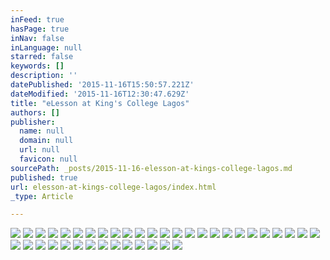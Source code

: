 ```yaml
---
inFeed: true
hasPage: true
inNav: false
inLanguage: null
starred: false
keywords: []
description: ''
datePublished: '2015-11-16T15:50:57.221Z'
dateModified: '2015-11-16T12:30:47.629Z'
title: "eLesson at King's College Lagos"
authors: []
publisher:
  name: null
  domain: null
  url: null
  favicon: null
sourcePath: _posts/2015-11-16-elesson-at-kings-college-lagos.md
published: true
url: elesson-at-kings-college-lagos/index.html
_type: Article

---
```

![](https://the-grid-user-content.s3-us-west-2.amazonaws.com/db67a13b-9c54-4e08-a4a5-61d7fc0c78ec.JPG)
![](https://the-grid-user-content.s3-us-west-2.amazonaws.com/707f0549-4f7e-47b0-a704-0ff4de0473bc.JPG)
![](https://the-grid-user-content.s3-us-west-2.amazonaws.com/8f242441-b3b5-432c-b567-ef789c67f9c9.JPG)
![](https://the-grid-user-content.s3-us-west-2.amazonaws.com/2474b8a7-2ab1-4610-a06a-029df1d2a3c5.JPG)
![](https://the-grid-user-content.s3-us-west-2.amazonaws.com/fa66cb0e-8db8-48a3-9e98-c85af0d495c5.JPG)
![](https://the-grid-user-content.s3-us-west-2.amazonaws.com/be34735a-2d7e-4f03-a66c-8f334d2c6ebf.JPG)
![](https://the-grid-user-content.s3-us-west-2.amazonaws.com/f03d3371-68fc-41c4-94c6-b7080e00874b.JPG)
![](https://the-grid-user-content.s3-us-west-2.amazonaws.com/ff78a22a-043b-49b3-b075-e0f7fd6f7939.JPG)
![](https://the-grid-user-content.s3-us-west-2.amazonaws.com/a91051ba-c901-4f00-ba70-aa64a8cd32bb.JPG)
![](https://the-grid-user-content.s3-us-west-2.amazonaws.com/9e1b23d6-4c99-4331-bb74-6846af14ae77.JPG)
![](https://the-grid-user-content.s3-us-west-2.amazonaws.com/66f7b789-ad23-4769-9cd6-68e47fa17250.JPG)
![](https://the-grid-user-content.s3-us-west-2.amazonaws.com/d006f761-3c04-4377-86a2-8c1c4ec898b7.JPG)
![](https://the-grid-user-content.s3-us-west-2.amazonaws.com/36065232-4b74-45cb-8437-90ac67a8ad78.JPG)
![](https://the-grid-user-content.s3-us-west-2.amazonaws.com/a22e8a7b-c211-48df-824f-e7869d11cd3f.JPG)
![](https://the-grid-user-content.s3-us-west-2.amazonaws.com/25fd8308-caa7-4e04-9b73-2e1aeb4c85c4.JPG)
![](https://the-grid-user-content.s3-us-west-2.amazonaws.com/8588a2fb-8b8e-414a-968f-699774bfb77b.JPG)
![](https://the-grid-user-content.s3-us-west-2.amazonaws.com/748a2dbd-c0d1-4883-9ca8-80f63dde465b.JPG)
![](https://the-grid-user-content.s3-us-west-2.amazonaws.com/614150df-7592-4bde-9714-b315bdeb2403.JPG)
![](https://the-grid-user-content.s3-us-west-2.amazonaws.com/9125c2d9-60cc-43cf-bd6a-5ad19a5ea21a.JPG)
![](https://the-grid-user-content.s3-us-west-2.amazonaws.com/537b84bd-07cc-4b59-9cbb-811d0af5b523.JPG)
![](https://the-grid-user-content.s3-us-west-2.amazonaws.com/1f2b6ae5-1817-4974-b078-3541012a5f4d.JPG)
![](https://the-grid-user-content.s3-us-west-2.amazonaws.com/2568b34e-a186-413f-aaa1-5103831cb42f.JPG)
![](https://the-grid-user-content.s3-us-west-2.amazonaws.com/039e139f-1e84-4412-87fe-c3a6491fd219.JPG)
![](https://the-grid-user-content.s3-us-west-2.amazonaws.com/55a32887-7e8d-4bbe-8201-4a9da919d7b0.JPG)
![](https://the-grid-user-content.s3-us-west-2.amazonaws.com/d030202e-23ec-4936-b972-cf8027d12d17.JPG)
![](https://the-grid-user-content.s3-us-west-2.amazonaws.com/ae425030-c7fa-4d93-b010-b42339dba45b.JPG)
![](https://the-grid-user-content.s3-us-west-2.amazonaws.com/dd559e6e-fac5-455e-a300-bc99070c3459.JPG)
![](https://the-grid-user-content.s3-us-west-2.amazonaws.com/f505c548-68b2-4f2e-9879-63a525bbcf45.JPG)
![](https://the-grid-user-content.s3-us-west-2.amazonaws.com/efa330ac-2cbd-440f-b234-650861d14c4b.JPG)
![](https://the-grid-user-content.s3-us-west-2.amazonaws.com/063f5772-6078-46f0-b7d4-8848c8051c10.JPG)
![](https://the-grid-user-content.s3-us-west-2.amazonaws.com/52aaffed-2bfc-49df-b4e7-85ed5ba72a03.JPG)
![](https://the-grid-user-content.s3-us-west-2.amazonaws.com/5c577cbd-ca5e-4339-8369-689a177aac4b.JPG)
![](https://the-grid-user-content.s3-us-west-2.amazonaws.com/e55d3a45-0573-466e-9841-5508fb197c43.JPG)
![](https://the-grid-user-content.s3-us-west-2.amazonaws.com/510aea27-d202-4a36-837d-d14556c78eac.JPG)
![](https://the-grid-user-content.s3-us-west-2.amazonaws.com/a49e28e9-f396-4f93-a300-d5b196fd872e.JPG)
![](https://the-grid-user-content.s3-us-west-2.amazonaws.com/0bd165e4-f5fb-4d49-b071-c8f477c79bba.JPG)
![](https://the-grid-user-content.s3-us-west-2.amazonaws.com/8bbb6223-e426-4999-ba4c-d3a34821e48e.JPG)
![](https://the-grid-user-content.s3-us-west-2.amazonaws.com/3d863a9b-e04c-4988-befc-2dfb2d3484f2.JPG)
![](https://the-grid-user-content.s3-us-west-2.amazonaws.com/177782eb-c931-440a-aa7f-f63b3c402c90.JPG)